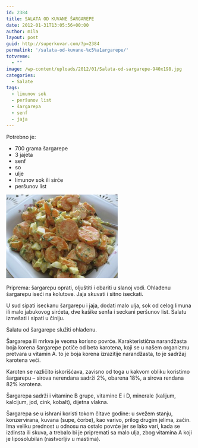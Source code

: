 ```yaml
---
id: 2384
title: SALATA OD KUVANE ŠARGAREPE
date: 2012-01-31T13:05:56+00:00
author: mila
layout: post
guid: http://superkuvar.com/?p=2384
permalink: '/salata-od-kuvane-%c5%a1argarepe/'
totvreme:
  - ""
image: /wp-content/uploads/2012/01/Salata-od-sargarepe-940x198.jpg
categories:
  - Salate
tags:
  - limunov sok
  - peršunov list
  - šargarepa
  - senf
  - jaja
---
```

Potrebno je:

  * 700 grama šargarepe
  * 3 jajeta
  * senf
  * so
  * ulje
  * limunov sok ili sirće
  * peršunov list

<img class="alignnone size-medium wp-image-2385" title="Salata od sargarepe" src="/wp-content/uploads/2012/01/Salata-od-sargarepe-300x225.jpg" alt="" width="300" height="225" /> 

Priprema: šargarepu oprati, oljuštiti i obariti u slanoj vodi. Ohlađenu šargarepu iseći na kolutove. Jaja skuvati i sitno iseckati.

U sud sipati iseckanu šargarepu i jaja, dodati malo ulja, sok od celog limuna ili malo jabukovog sirćeta, dve kašike senfa i seckani peršunov list. Salatu izmešati i sipati u činiju.

Salatu od šargarepe služiti ohlađenu.

Šargarepa ili mrkva je veoma korisno povrće. Karakteristična narandžasta boja korena šargarepe potiče od beta karotena, koji se u našem organizmu pretvara u vitamin A.  to je boja korena izrazitije narandžasta, to je sadržaj karotena veći.

Karoten se različito iskorišćava, zavisno od toga u kakvom obliku koristimo šargarepu &#8211; sirova nerendana sadrži 2%, obarena 18%, a sirova rendana 82% karotena.

Šargarepa sadrži i vitamine B grupe, vitamine E i D, minerale (kalijum, kalcijum, jod, cink, kobalt), dijetna vlakna.

Šargarepa se u ishrani koristi tokom čitave godine: u svežem stanju, konzervirana, kuvana (supe, čorbe), kao varivo, prilog drugim jelima, začin. Ima veliku prednost u odnosu na ostalo povrće jer se lako vari, kada se izdinsta ili skuva, a trebalo bi je pripremati sa malo ulja, zbog vitamina A koji je liposolubilan (rastvorljiv u mastima).